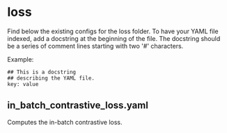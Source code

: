 # loss

Find below the existing configs for the loss folder. To have your YAML file indexed, add a docstring at the beginning of the file.
The docstring should be a series of comment lines starting with two '#' characters.

Example:
```
## This is a docstring
## describing the YAML file.
key: value
```


## in_batch_contrastive_loss.yaml

Computes the in-batch contrastive loss.
